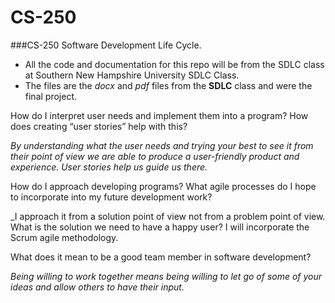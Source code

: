 # CS-250
###CS-250 Software Development Life Cycle.

* All the code and documentation for this repo will be from the SDLC class at Southern New Hampshire University SDLC Class.
* The files are the *docx* and *pdf* files from the **SDLC** class and were the final project.

How do I interpret user needs and implement them into a program? How does creating “user stories” help with this?

_By understanding what the user needs and trying your best to see it from their point of view we are able to produce a user-friendly product and experience. User stories help us guide us there._

How do I approach developing programs? What agile processes do I hope to incorporate into my future development work? 

_I approach it from a solution point of view not from a problem point of view. What is the solution we need to have a happy user? I will incorporate the Scrum agile methodology.

What does it mean to be a good team member in software development?

_Being willing to work together means being willing to let go of some of your ideas and allow others to have their input._
